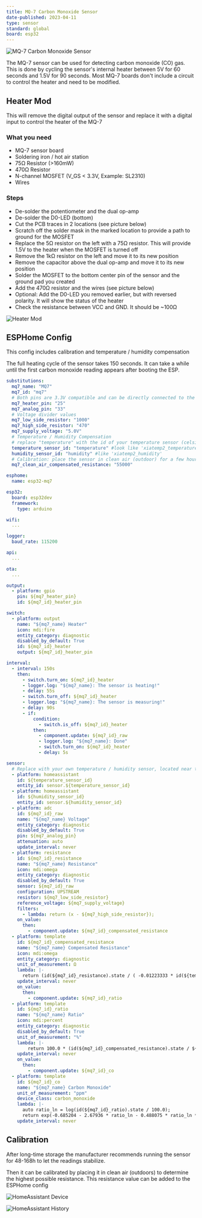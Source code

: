 ```yaml
---
title: MQ-7 Carbon Monoxide Sensor
date-published: 2023-04-11
type: sensor
standard: global
board: esp32
---
```


![MQ-7 Carbon Monoxide Sensor](mq-7.png "MQ-7 Carbon Monoxide Sensor")

The MQ-7 sensor can be used for detecting carbon monoxide (CO) gas. This is done by cycling the sensor's internal heater between 5V for 60 seconds and 1.5V for 90 seconds. Most MQ-7 boards don't include a circuit to control the heater and need to be modified.

## Heater Mod

This will remove the digital output of the sensor and replace it with a digital input to control the heater of the MQ-7

### What you need

- MQ-7 sensor board
- Soldering iron / hot air station
- 75Ω Resistor (>160mW)
- 470Ω Resistor
- N-channel MOSFET (V_GS < 3.3V, Example: SL2310)
- Wires

### Steps

- De-solder the potentiometer and the dual op-amp
- De-solder the D0-LED (bottom)
- Cut the PCB traces in 2 locations (see picture below)
- Scratch off the solder mask in the marked location to provide a path to ground for the MOSFET
- Replace the 5Ω resistor on the left with a 75Ω resistor. This will provide 1.5V to the heater when the MOSFET is turned off
- Remove the 1kΩ resistor on the left and move it to its new position
- Remove the capacitor above the dual op-amp and move it to its new position
- Solder the MOSFET to the bottom center pin of the sensor and the ground pad you created
- Add the 470Ω resistor and the wires (see picture below)
- Optional: Add the D0-LED you removed earlier, but with reversed polarity. It will show the status of the heater
- Check the resistance between VCC and GND. It should be ~100Ω

![Heater Mod](mq-7-heater-mod.webp "Heater Mod")

## ESPHome Config

This config includes calibration and temperature / humidity compensation

The full heating cycle of the sensor takes 150 seconds. It can take a while until the first carbon monoxide reading appears after booting the ESP.

```yaml
substitutions:
  mq7_name: "MQ7"
  mq7_id: "mq7"
  # Both pins are 3.3V compatible and can be directly connected to the ESP if you followed the heater mod tutorial
  mq7_heater_pin: "25"
  mq7_analog_pin: "33"
  # Voltage divider values
  mq7_low_side_resistor: "1000"
  mq7_high_side_resistor: "470"
  mq7_supply_voltage: "5.0V"
  # Temperature / Humidity Compensation
  # replace "temperature" with the id of your temperature sensor (celsius) and "humidity" with the id of your humidity sensor
  temperature_sensor_id: "temperature" #look like 'xiatemp2_temperature' without "sensor."
  humidity_sensor_id: "humidity" #like 'xiatemp2_humidity'
  # Calibration: place the sensor in clean air (outdoor) for a few hours and use the value of mq7_compensated_resistance
  mq7_clean_air_compensated_resistance: "55000"

esphome:
  name: esp32-mq7

esp32:
  board: esp32dev
  framework:
    type: arduino

wifi:
  ...

logger:
  baud_rate: 115200

api:
  ...

ota:
  ...

output:
  - platform: gpio
    pin: ${mq7_heater_pin}
    id: ${mq7_id}_heater_pin

switch:
  - platform: output
    name: "${mq7_name} Heater"
    icon: mdi:fire
    entity_category: diagnostic
    disabled_by_default: True
    id: ${mq7_id}_heater
    output: ${mq7_id}_heater_pin

interval:
  - interval: 150s
    then:
      - switch.turn_on: ${mq7_id}_heater
      - logger.log: "${mq7_name}: The sensor is heating!"
      - delay: 55s
      - switch.turn_off: ${mq7_id}_heater
      - logger.log: "${mq7_name}: The sensor is measuring!"
      - delay: 90s
      - if:
          condition:
            - switch.is_off: ${mq7_id}_heater
          then:
            - component.update: ${mq7_id}_raw
            - logger.log: "${mq7_name}: Done"
            - switch.turn_on: ${mq7_id}_heater
            - delay: 5s

sensor:
  # Replace with your own temperature / humidity sensor, located near the MQ-7
  - platform: homeassistant
    id: ${temperature_sensor_id}
    entity_id: sensor.${temperature_sensor_id}
  - platform: homeassistant
    id: ${humidity_sensor_id}
    entity_id: sensor.${humidity_sensor_id}
  - platform: adc
    id: ${mq7_id}_raw
    name: "${mq7_name} Voltage"
    entity_category: diagnostic
    disabled_by_default: True
    pin: ${mq7_analog_pin}
    attenuation: auto
    update_interval: never
  - platform: resistance
    id: ${mq7_id}_resistance
    name: "${mq7_name} Resistance"
    icon: mdi:omega
    entity_category: diagnostic
    disabled_by_default: True
    sensor: ${mq7_id}_raw
    configuration: UPSTREAM
    resistor: ${mq7_low_side_resistor}
    reference_voltage: ${mq7_supply_voltage}
    filters:
      - lambda: return (x - ${mq7_high_side_resistor});
    on_value:
      then:
        - component.update: ${mq7_id}_compensated_resistance
  - platform: template
    id: ${mq7_id}_compensated_resistance
    name: "${mq7_name} Compensated Resistance"
    icon: mdi:omega
    entity_category: diagnostic
    unit_of_measurement: Ω
    lambda: |-
      return (id(${mq7_id}_resistance).state / ( -0.01223333 * id(${temperature_sensor_id}).state -0.00609615 * id(${humidity_sensor_id}).state + 1.70860897));
    update_interval: never
    on_value:
      then:
        - component.update: ${mq7_id}_ratio
  - platform: template
    id: ${mq7_id}_ratio
    name: "${mq7_name} Ratio"
    icon: mdi:percent
    entity_category: diagnostic
    disabled_by_default: True
    unit_of_measurement: "%"
    lambda: |-
        return 100.0 * (id(${mq7_id}_compensated_resistance).state / ${mq7_clean_air_compensated_resistance});
    update_interval: never
    on_value:
      then:
        - component.update: ${mq7_id}_co
  - platform: template
    id: ${mq7_id}_co
    name: "${mq7_name} Carbon Monoxide"
    unit_of_measurement: "ppm"
    device_class: carbon_monoxide
    lambda: |-
      auto ratio_ln = log(id(${mq7_id}_ratio).state / 100.0);
      return exp(-0.685204 - 2.67936 * ratio_ln - 0.488075 * ratio_ln * ratio_ln - 0.07818 * ratio_ln * ratio_ln * ratio_ln);
    update_interval: never
```

## Calibration

After long-time storage the manufacturer recommends running the sensor for 48-168h to let the readings stabilize.

Then it can be calibrated by placing it in clean air (outdoors) to determine the highest possible resistance. This resistance value can be added to the ESPHome config

![HomeAssistant Device](mq-7-device.png "HomeAssistant Device")

![HomeAssistant History](mq-7-history.png "HomeAssistant History")
